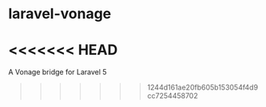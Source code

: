 # laravel-vonage
<<<<<<< HEAD
=======
A Vonage bridge for Laravel 5
>>>>>>> 1244d161ae20fb605b153054f4d9cc7254458702

